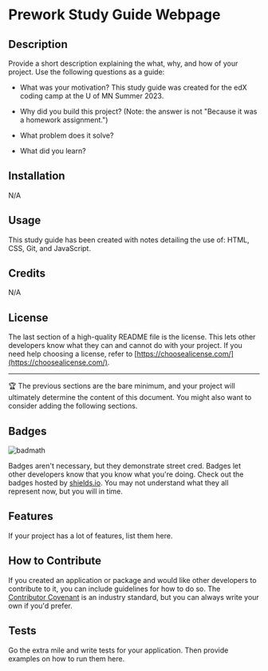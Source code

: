# Prework Study Guide Webpage

## Description

Provide a short description explaining the what, why, and how of your project. Use the following questions as a guide:

- What was your motivation? This study guide was created for the edX coding camp at the U of MN Summer 2023.

- Why did you build this project? (Note: the answer is not "Because it was a homework assignment.")
- What problem does it solve?
- What did you learn?


## Installation

N/A

## Usage

This study guide has been created with notes detailing the use of: HTML, CSS, Git, and JavaScript.

## Credits

N/A

## License

The last section of a high-quality README file is the license. This lets other developers know what they can and cannot do with your project. If you need help choosing a license, refer to [https://choosealicense.com/](https://choosealicense.com/).

---

🏆 The previous sections are the bare minimum, and your project will ultimately determine the content of this document. You might also want to consider adding the following sections.

## Badges

![badmath](https://img.shields.io/github/languages/top/nielsenjared/badmath)

Badges aren't necessary, but they demonstrate street cred. Badges let other developers know that you know what you're doing. Check out the badges hosted by [shields.io](https://shields.io/). You may not understand what they all represent now, but you will in time.

## Features

If your project has a lot of features, list them here.

## How to Contribute

If you created an application or package and would like other developers to contribute to it, you can include guidelines for how to do so. The [Contributor Covenant](https://www.contributor-covenant.org/) is an industry standard, but you can always write your own if you'd prefer.

## Tests

Go the extra mile and write tests for your application. Then provide examples on how to run them here.